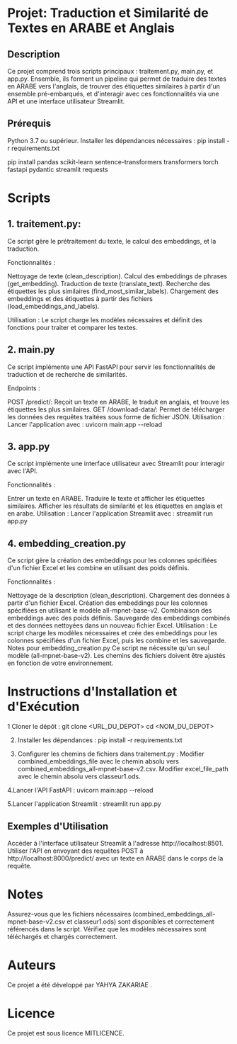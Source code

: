 # Projet: Traduction et Similarité de Textes en ARABE et Anglais


 
## Description

Ce projet comprend trois scripts principaux : traitement.py, main.py, et app.py. Ensemble, ils forment un pipeline qui permet de traduire des textes en ARABE vers l'anglais, de trouver des étiquettes similaires à partir d'un ensemble pré-embarqués, et d'interagir avec ces fonctionnalités via une API et une interface utilisateur Streamlit.



## Prérequis
 
Python 3.7 ou supérieur.
Installer les dépendances nécessaires :
pip install -r requirements.txt

pip install pandas scikit-learn sentence-transformers transformers torch fastapi pydantic streamlit requests

# Scripts
 
##  1. traitement.py:
Ce script gère le prétraitement du texte, le calcul des embeddings, et la traduction.

  Fonctionnalités :

Nettoyage de texte (clean_description).
Calcul des embeddings de phrases (get_embedding).
Traduction de texte (translate_text).
Recherche des étiquettes les plus similaires (find_most_similar_labels).
Chargement des embeddings et des étiquettes à partir des fichiers (load_embeddings_and_labels).


  Utilisation :
Le script charge les modèles nécessaires et définit des fonctions pour traiter et comparer les textes.


##  2. main.py
Ce script implémente une API FastAPI pour servir les fonctionnalités de traduction et de recherche de similarités.

Endpoints :

POST /predict/: Reçoit un texte en ARABE, le traduit en anglais, et trouve les étiquettes les plus similaires.
GET /download-data/: Permet de télécharger les données des requêtes traitées sous forme de fichier JSON.
Utilisation :
Lancer l'application avec :
uvicorn main:app --reload

##  3. app.py
Ce script implémente une interface utilisateur avec Streamlit pour interagir avec l'API.

Fonctionnalités :

Entrer un texte en ARABE.
Traduire le texte et afficher les étiquettes similaires.
Afficher les résultats de similarité et les étiquettes en anglais et en arabe.
Utilisation :
Lancer l'application Streamlit avec :
streamlit run app.py
##  4. embedding_creation.py
Ce script gère la création des embeddings pour les colonnes spécifiées d'un fichier Excel et les combine en utilisant des poids définis.

Fonctionnalités :

Nettoyage de la description (clean_description).
Chargement des données à partir d'un fichier Excel.
Création des embeddings pour les colonnes spécifiées en utilisant le modèle all-mpnet-base-v2.
Combinaison des embeddings avec des poids définis.
Sauvegarde des embeddings combinés et des données nettoyées dans un nouveau fichier Excel.
Utilisation :
Le script charge les modèles nécessaires et crée des embeddings pour les colonnes spécifiées d'un fichier Excel, puis les combine et les sauvegarde.
Notes pour embedding_creation.py
Ce script ne nécessite qu'un seul modèle (all-mpnet-base-v2).
Les chemins des fichiers doivent être ajustés en fonction de votre environnement.
#  Instructions d'Installation et d'Exécution
1 Cloner le dépôt : 
git clone <URL_DU_DEPOT>
cd <NOM_DU_DEPOT>

2. Installer les dépendances :
pip install -r requirements.txt

3. Configurer les chemins de fichiers dans traitement.py :
Modifier combined_embeddings_file avec le chemin absolu vers combined_embeddings_all-mpnet-base-v2.csv.
Modifier excel_file_path avec le chemin absolu vers classeur1.ods.

4.Lancer l'API FastAPI :
uvicorn main:app --reload

5.Lancer l'application Streamlit :
streamlit run app.py

## Exemples d'Utilisation
Accéder à l'interface utilisateur Streamlit à l'adresse http://localhost:8501.
Utiliser l'API en envoyant des requêtes POST à http://localhost:8000/predict/ avec un texte en ARABE dans le corps de la requête.
# Notes
Assurez-vous que les fichiers nécessaires (combined_embeddings_all-mpnet-base-v2.csv et classeur1.ods) sont disponibles et correctement référencés dans le script.
Vérifiez que les modèles nécessaires sont téléchargés et chargés correctement.
# Auteurs
Ce projet a été développé par YAHYA ZAKARIAE .

# Licence
Ce projet est sous licence MITLICENCE.
